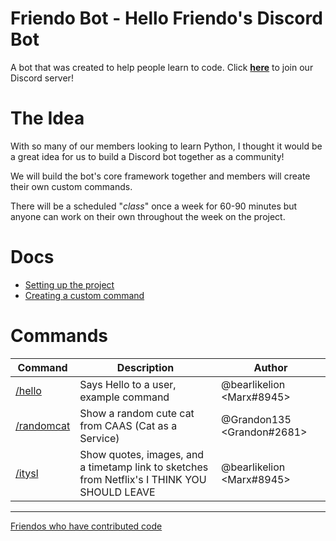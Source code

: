 # Friendo Bot - Hello Friendo's Discord Bot

A bot that was created to help people learn to code. Click [**here**](https://discord.gg/3DTtWMZHU4) to join our Discord server!

# The Idea

With so many of our members looking to learn Python, I thought it would be a great idea for us to build a Discord bot together as a community! 

We will build the bot's core framework together and members will create their own custom commands.

There will be a scheduled "*class*" once a week for 60-90 minutes but anyone can work on their own throughout the week on the project.

# Docs

* [Setting up the project](docs/setup.md)
* [Creating a custom command](docs/commands.md)

# Commands

| Command | Description | Author
| --- | --- | --- | 
| [/hello](cogs/hello.py) | Says Hello to a user, example command | @bearlikelion <Marx#8945>
| [/randomcat](cogs/randomcat.py) | Show a random cute cat from CAAS (Cat as a Service) | @Grandon135 <Grandon#2681>
| [/itysl](cogs/itysl.py) | Show quotes, images, and a timetamp link to sketches from Netflix's I THINK YOU SHOULD LEAVE | @bearlikelion <Marx#8945>

---

[Friendos who have contributed code](https://github.com/Hello-Friendo/FriendoBot/graphs/contributors)
